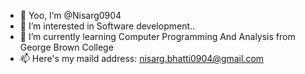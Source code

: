 - 👋 Yoo, I’m @Nisarg0904
- 👀 I’m interested in Software development..
- 🌱 I’m currently learning Computer Programming And Analysis from George Brown College
- 📫 Here's my maild address: nisarg.bhatti0904@gmail.com

<!---
Nisarg0904/Nisarg0904 is a ✨ special ✨ repository because its `README.md` (this file) appears on your GitHub profile.
You can click the Preview link to take a look at your changes.
--->
